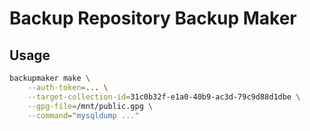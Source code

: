 Backup Repository Backup Maker
==============================

Usage
-----

```bash
backupmaker make \
    --auth-token=... \
    --target-collection-id=31c0b32f-e1a0-40b9-ac3d-79c9d88d1dbe \
    --gpg-file=/mnt/public.gpg \
    --command="mysqldump ..."
```
